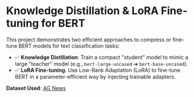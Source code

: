 # Knowledge Distillation & LoRA Fine-tuning for BERT

This project demonstrates two efficient approaches to compress or fine-tune BERT models for text classification tasks:

- ✅ **Knowledge Distillation**: Train a compact "student" model to mimic a large "teacher" model (e.g., `bert-large-uncased` ➜ `bert-base-uncased`).
- ✅ **LoRA Fine-tuning**: Use Low-Rank Adaptation (LoRA) to fine-tune BERT in a parameter-efficient way by injecting trainable adapters.

**Dataset Used**: [AG News](https://huggingface.co/datasets/ag_news)
